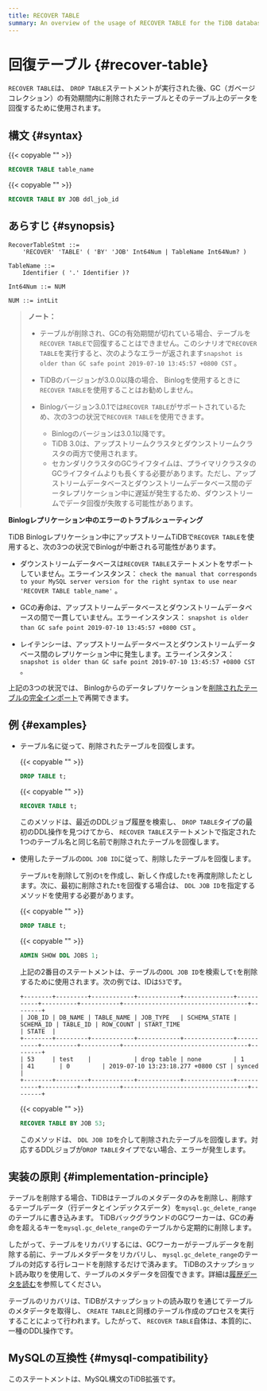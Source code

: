 ```yaml
---
title: RECOVER TABLE
summary: An overview of the usage of RECOVER TABLE for the TiDB database.
---
```


# 回復テーブル {#recover-table}

`RECOVER TABLE`は、 `DROP TABLE`ステートメントが実行された後、GC（ガベージコレクション）の有効期間内に削除されたテーブルとそのテーブル上のデータを回復するために使用されます。

## 構文 {#syntax}

{{< copyable "" >}}

```sql
RECOVER TABLE table_name
```

{{< copyable "" >}}

```sql
RECOVER TABLE BY JOB ddl_job_id
```

## あらすじ {#synopsis}

```ebnf+diagram
RecoverTableStmt ::=
    'RECOVER' 'TABLE' ( 'BY' 'JOB' Int64Num | TableName Int64Num? )

TableName ::=
    Identifier ( '.' Identifier )?

Int64Num ::= NUM

NUM ::= intLit
```

> **ノート：**
>
> -   テーブルが削除され、GCの有効期間が切れている場合、テーブルを`RECOVER TABLE`で回復することはできません。このシナリオで`RECOVER TABLE`を実行すると、次のようなエラーが返されます`snapshot is older than GC safe point 2019-07-10 13:45:57 +0800 CST` 。
>
> -   TiDBのバージョンが3.0.0以降の場合、 Binlogを使用するときに`RECOVER TABLE`を使用することはお勧めしません。
>
> -   Binlogバージョン3.0.1では`RECOVER TABLE`がサポートされているため、次の3つの状況で`RECOVER TABLE`を使用できます。
>
>     -   Binlogのバージョンは3.0.1以降です。
>     -   TiDB 3.0は、アップストリームクラスタとダウンストリームクラスタの両方で使用されます。
>     -   セカンダリクラスタのGCライフタイムは、プライマリクラスタのGCライフタイムよりも長くする必要があります。ただし、アップストリームデータベースとダウンストリームデータベース間のデータレプリケーション中に遅延が発生するため、ダウンストリームでデータ回復が失敗する可能性があります。

<CustomContent platform="tidb">

**Binlogレプリケーション中のエラーのトラブルシューティング**

TiDB Binlogレプリケーション中にアップストリームTiDBで`RECOVER TABLE`を使用すると、次の3つの状況でBinlogが中断される可能性があります。

-   ダウンストリームデータベースは`RECOVER TABLE`ステートメントをサポートしていません。エラーインスタンス： `check the manual that corresponds to your MySQL server version for the right syntax to use near 'RECOVER TABLE table_name'` 。

-   GCの寿命は、アップストリームデータベースとダウンストリームデータベースの間で一貫していません。エラーインスタンス： `snapshot is older than GC safe point 2019-07-10 13:45:57 +0800 CST` 。

-   レイテンシーは、アップストリームデータベースとダウンストリームデータベース間のレプリケーション中に発生します。エラーインスタンス： `snapshot is older than GC safe point 2019-07-10 13:45:57 +0800 CST` 。

上記の3つの状況では、 Binlogからのデータレプリケーションを[削除されたテーブルの完全インポート](/ecosystem-tool-user-guide.md#backup-and-restore)で再開できます。

</CustomContent>

## 例 {#examples}

-   テーブル名に従って、削除されたテーブルを回復します。

    {{< copyable "" >}}

    ```sql
    DROP TABLE t;
    ```

    {{< copyable "" >}}

    ```sql
    RECOVER TABLE t;
    ```

    このメソッドは、最近のDDLジョブ履歴を検索し、 `DROP TABLE`タイプの最初のDDL操作を見つけてから、 `RECOVER TABLE`ステートメントで指定された1つのテーブル名と同じ名前で削除されたテーブルを回復します。

-   使用したテーブルの`DDL JOB ID`に従って、削除したテーブルを回復します。

    テーブル`t`を削除して別の`t`を作成し、新しく作成した`t`を再度削除したとします。次に、最初に削除された`t`を回復する場合は、 `DDL JOB ID`を指定するメソッドを使用する必要があります。

    {{< copyable "" >}}

    ```sql
    DROP TABLE t;
    ```

    {{< copyable "" >}}

    ```sql
    ADMIN SHOW DDL JOBS 1;
    ```

    上記の2番目のステートメントは、テーブルの`DDL JOB ID`を検索して`t`を削除するために使用されます。次の例では、IDは`53`です。

    ```
    +--------+---------+------------+------------+--------------+-----------+----------+-----------+-----------------------------------+--------+
    | JOB_ID | DB_NAME | TABLE_NAME | JOB_TYPE   | SCHEMA_STATE | SCHEMA_ID | TABLE_ID | ROW_COUNT | START_TIME                        | STATE  |
    +--------+---------+------------+------------+--------------+-----------+----------+-----------+-----------------------------------+--------+
    | 53     | test    |            | drop table | none         | 1         | 41       | 0         | 2019-07-10 13:23:18.277 +0800 CST | synced |
    +--------+---------+------------+------------+--------------+-----------+----------+-----------+-----------------------------------+--------+
    ```

    {{< copyable "" >}}

    ```sql
    RECOVER TABLE BY JOB 53;
    ```

    このメソッドは、 `DDL JOB ID`を介して削除されたテーブルを回復します。対応するDDLジョブが`DROP TABLE`タイプでない場合、エラーが発生します。

## 実装の原則 {#implementation-principle}

テーブルを削除する場合、TiDBはテーブルのメタデータのみを削除し、削除するテーブルデータ（行データとインデックスデータ）を`mysql.gc_delete_range`のテーブルに書き込みます。 TiDBバックグラウンドのGCワーカーは、GCの寿命を超えるキーを`mysql.gc_delete_range`のテーブルから定期的に削除します。

したがって、テーブルをリカバリするには、GCワーカーがテーブルデータを削除する前に、テーブルメタデータをリカバリし、 `mysql.gc_delete_range`のテーブルの対応する行レコードを削除するだけで済みます。 TiDBのスナップショット読み取りを使用して、テーブルのメタデータを回復できます。詳細は[履歴データを読む](/read-historical-data.md)を参照してください。

テーブルのリカバリは、TiDBがスナップショットの読み取りを通じてテーブルのメタデータを取得し、 `CREATE TABLE`と同様のテーブル作成のプロセスを実行することによって行われます。したがって、 `RECOVER TABLE`自体は、本質的に、一種のDDL操作です。

## MySQLの互換性 {#mysql-compatibility}

このステートメントは、MySQL構文のTiDB拡張です。
